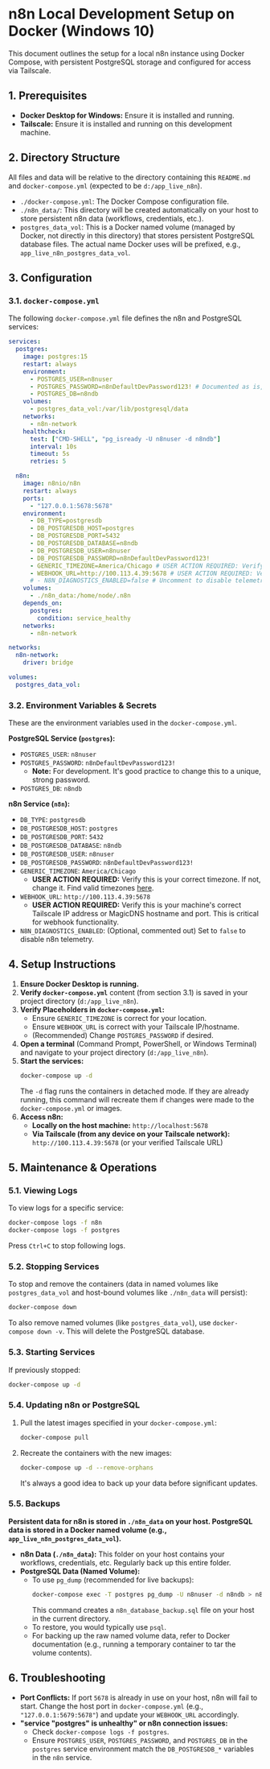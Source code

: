# n8n Local Development Setup on Docker (Windows 10)

This document outlines the setup for a local n8n instance using Docker Compose, with persistent PostgreSQL storage and configured for access via Tailscale.

## 1. Prerequisites

*   **Docker Desktop for Windows:** Ensure it is installed and running.
*   **Tailscale:** Ensure it is installed and running on this development machine.

## 2. Directory Structure

All files and data will be relative to the directory containing this `README.md` and `docker-compose.yml` (expected to be `d:/app_live_n8n`).

*   `./docker-compose.yml`: The Docker Compose configuration file.
*   `./n8n_data/`: This directory will be created automatically on your host to store persistent n8n data (workflows, credentials, etc.).
*   `postgres_data_vol`: This is a Docker named volume (managed by Docker, not directly in this directory) that stores persistent PostgreSQL database files. The actual name Docker uses will be prefixed, e.g., `app_live_n8n_postgres_data_vol`.

## 3. Configuration

### 3.1. `docker-compose.yml`

The following `docker-compose.yml` file defines the n8n and PostgreSQL services:

```yaml
services:
  postgres:
    image: postgres:15
    restart: always
    environment:
      - POSTGRES_USER=n8nuser
      - POSTGRES_PASSWORD=n8nDefaultDevPassword123! # Documented as is, recommend changing
      - POSTGRES_DB=n8ndb
    volumes:
      - postgres_data_vol:/var/lib/postgresql/data
    networks:
      - n8n-network
    healthcheck:
      test: ["CMD-SHELL", "pg_isready -U n8nuser -d n8ndb"]
      interval: 10s
      timeout: 5s
      retries: 5

  n8n:
    image: n8nio/n8n
    restart: always
    ports:
      - "127.0.0.1:5678:5678"
    environment:
      - DB_TYPE=postgresdb
      - DB_POSTGRESDB_HOST=postgres
      - DB_POSTGRESDB_PORT=5432
      - DB_POSTGRESDB_DATABASE=n8ndb
      - DB_POSTGRESDB_USER=n8nuser
      - DB_POSTGRESDB_PASSWORD=n8nDefaultDevPassword123!
      - GENERIC_TIMEZONE=America/Chicago # USER ACTION REQUIRED: Verify or change
      - WEBHOOK_URL=http://100.113.4.39:5678 # USER ACTION REQUIRED: Verify or change
      # - N8N_DIAGNOSTICS_ENABLED=false # Uncomment to disable telemetry
    volumes:
      - ./n8n_data:/home/node/.n8n
    depends_on:
      postgres:
        condition: service_healthy
    networks:
      - n8n-network

networks:
  n8n-network:
    driver: bridge

volumes:
  postgres_data_vol:
```

### 3.2. Environment Variables & Secrets

These are the environment variables used in the `docker-compose.yml`.

**PostgreSQL Service (`postgres`):**

*   `POSTGRES_USER`: `n8nuser`
*   `POSTGRES_PASSWORD`: `n8nDefaultDevPassword123!`
    *   **Note:** For development. It's good practice to change this to a unique, strong password.
*   `POSTGRES_DB`: `n8ndb`

**n8n Service (`n8n`):**

*   `DB_TYPE`: `postgresdb`
*   `DB_POSTGRESDB_HOST`: `postgres`
*   `DB_POSTGRESDB_PORT`: `5432`
*   `DB_POSTGRESDB_DATABASE`: `n8ndb`
*   `DB_POSTGRESDB_USER`: `n8nuser`
*   `DB_POSTGRESDB_PASSWORD`: `n8nDefaultDevPassword123!`
*   `GENERIC_TIMEZONE`: `America/Chicago`
    *   **USER ACTION REQUIRED:** Verify this is your correct timezone. If not, change it. Find valid timezones [here](https://en.wikipedia.org/wiki/List_of_tz_database_time_zones).
*   `WEBHOOK_URL`: `http://100.113.4.39:5678`
    *   **USER ACTION REQUIRED:** Verify this is your machine's correct Tailscale IP address or MagicDNS hostname and port. This is critical for webhook functionality.
*   `N8N_DIAGNOSTICS_ENABLED`: (Optional, commented out) Set to `false` to disable n8n telemetry.

## 4. Setup Instructions

1.  **Ensure Docker Desktop is running.**
2.  **Verify `docker-compose.yml`** content (from section 3.1) is saved in your project directory (`d:/app_live_n8n`).
3.  **Verify Placeholders in `docker-compose.yml`:**
    *   Ensure `GENERIC_TIMEZONE` is correct for your location.
    *   Ensure `WEBHOOK_URL` is correct with your Tailscale IP/hostname.
    *   (Recommended) Change `POSTGRES_PASSWORD` if desired.
4.  **Open a terminal** (Command Prompt, PowerShell, or Windows Terminal) and navigate to your project directory (`d:/app_live_n8n`).
5.  **Start the services:**
    ```bash
    docker-compose up -d
    ```
    The `-d` flag runs the containers in detached mode. If they are already running, this command will recreate them if changes were made to the `docker-compose.yml` or images.
6.  **Access n8n:**
    *   **Locally on the host machine:** `http://localhost:5678`
    *   **Via Tailscale (from any device on your Tailscale network):** `http://100.113.4.39:5678` (or your verified Tailscale URL)

## 5. Maintenance & Operations

### 5.1. Viewing Logs

To view logs for a specific service:
```bash
docker-compose logs -f n8n
docker-compose logs -f postgres
```
Press `Ctrl+C` to stop following logs.

### 5.2. Stopping Services

To stop and remove the containers (data in named volumes like `postgres_data_vol` and host-bound volumes like `./n8n_data` will persist):
```bash
docker-compose down
```
To also remove named volumes (like `postgres_data_vol`), use `docker-compose down -v`. This will delete the PostgreSQL database.

### 5.3. Starting Services

If previously stopped:
```bash
docker-compose up -d
```

### 5.4. Updating n8n or PostgreSQL

1.  Pull the latest images specified in your `docker-compose.yml`:
    ```bash
    docker-compose pull
    ```
2.  Recreate the containers with the new images:
    ```bash
    docker-compose up -d --remove-orphans
    ```
    It's always a good idea to back up your data before significant updates.

### 5.5. Backups

**Persistent data for n8n is stored in `./n8n_data` on your host. PostgreSQL data is stored in a Docker named volume (e.g., `app_live_n8n_postgres_data_vol`).**

*   **n8n Data (`./n8n_data`):** This folder on your host contains your workflows, credentials, etc. Regularly back up this entire folder.
*   **PostgreSQL Data (Named Volume):**
    *   To use `pg_dump` (recommended for live backups):
        ```bash
        docker-compose exec -T postgres pg_dump -U n8nuser -d n8ndb > n8n_database_backup.sql
        ```
        This command creates a `n8n_database_backup.sql` file on your host in the current directory.
    *   To restore, you would typically use `psql`.
    *   For backing up the raw named volume data, refer to Docker documentation (e.g., running a temporary container to tar the volume contents).

## 6. Troubleshooting

*   **Port Conflicts:** If port `5678` is already in use on your host, n8n will fail to start. Change the host port in `docker-compose.yml` (e.g., `"127.0.0.1:5679:5678"`) and update your `WEBHOOK_URL` accordingly.
*   **"service "postgres" is unhealthy" or n8n connection issues:**
    *   Check `docker-compose logs -f postgres`.
    *   Ensure `POSTGRES_USER`, `POSTGRES_PASSWORD`, and `POSTGRES_DB` in the `postgres` service environment match the `DB_POSTGRESDB_*` variables in the `n8n` service.
